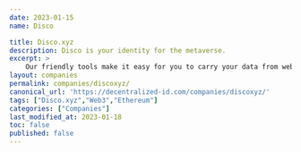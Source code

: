 ```yaml
---
date: 2023-01-15
name: Disco

title: Disco.xyz
description: Disco is your identity for the metaverse.
excerpt: >
    Our friendly tools make it easy for you to carry your data from web2 to web3, under your ownership and control. We believe in the power of equality, ownership and joyful  experiences. We are building autonomy and freedom for all blockchains, all apps and all people.
layout: companies
permalink: companies/discoxyz/
canonical_url: 'https://decentralized-id.com/companies/discoxyz/'
tags: ["Disco.xyz","Web3","Ethereum"]
categories: ["Companies"]
last_modified_at: 2023-01-18
toc: false
published: false
---
```

